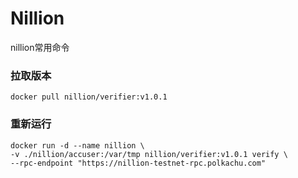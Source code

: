 # Nillion
nillion常用命令
### 拉取版本
```
docker pull nillion/verifier:v1.0.1
```
### 重新运行
```
docker run -d --name nillion \
-v ./nillion/accuser:/var/tmp nillion/verifier:v1.0.1 verify \
--rpc-endpoint "https://nillion-testnet-rpc.polkachu.com"
```
